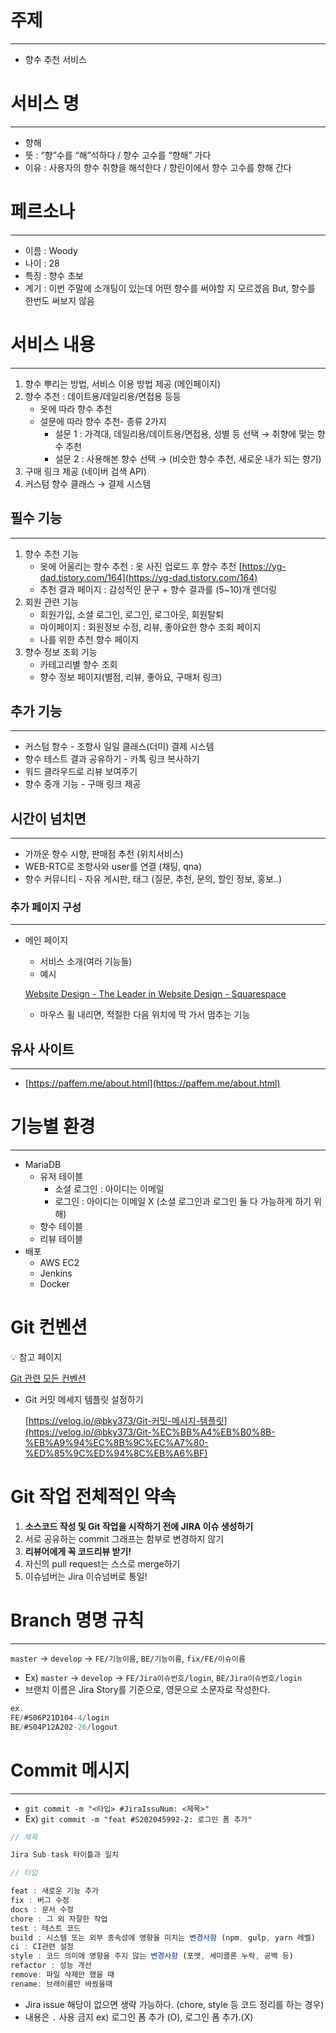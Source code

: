 # 주제

---

- 향수 추천 서비스

# 서비스 명

---

- 향해
- 뜻 : “향”수를 “해”석하다 / 향수 고수를 “향해” 가다
- 이유 : 사용자의 향수 취향을 해석한다 / 향린이에서 향수 고수를 향해 간다

# 페르소나

---

- 이름 : Woody
- 나이 : 28
- 특징 : 향수 초보
- 계기 : 이번 주말에 소개팅이 있는데 어떤 향수를 써야할 지 모르겠음 But, 향수를 한번도 써보지 않음


# 서비스 내용

---

1. 향수 뿌리는 방법, 서비스 이용 방법 제공 (메인페이지)
2. 향수 추천 : 데이트용/데일리용/면접용 등등
    - 옷에 따라 향수 추천
    - 설문에 따라 향수 추천- 종류 2가지
        - 설문 1 : 가격대, 데일리용/데이트용/면접용, 성별 등 선택 → 취향에 맞는 향수 추천
        - 설문 2 : 사용해본 향수 선택 → (비슷한 향수 추천, 새로운 내가 되는 향기)
3. 구매 링크 제공 (네이버 검색 API)
4. 커스텀 향수 클래스 → 결제 시스템

## 필수 기능

---

1. 향수 추천 기능
    - 옷에 어울리는 향수 추천 : 옷 사진 업로드 후 향수 추천 [https://yg-dad.tistory.com/164](https://yg-dad.tistory.com/164)
    - 추천 결과 페이지 : 감성적인 문구 + 향수 결과를 (5~10)개 렌더링
2. 회원 관련 기능
    - 회원가입, 소셜 로그인, 로그인, 로그아웃, 회원탈퇴
    - 마이페이지 : 회원정보 수정, 리뷰, 좋아요한 향수 조회 페이지
    - 나를 위한 추천 향수 페이지
3. 향수 정보 조회 기능
    - 카테고리별 향수 조회
    - 향수 정보 페이지(별점, 리뷰, 좋아요, 구매처 링크)

## 추가 기능

---

- 커스텀 향수 - 조향사 일일 클래스(더미) 결제 시스템
- 향수 테스트 결과 공유하기 - 카톡 링크 복사하기
- 워드 클라우드로 리뷰 보여주기
- 향수 중개 기능 - 구매 링크 제공

## 시간이 넘치면

---

- 가까운 향수 시향, 판매점 추천 (위치서비스)
- WEB-RTC로 조향사와 user를 연결 (채팅, qna)
- 향수 커뮤니티 - 자유 게시판, 태그 (질문, 추천, 문의, 할인 정보, 홍보..)

### 추가 페이지 구성

---

- 메인 페이지
    - 서비스 소개(여러 기능들)
    - 예시
    
    [Website Design - The Leader in Website Design - Squarespace](https://www.squarespace.com/website-design?channel=display_nonprogrammatic&subchannel=dribbble&campaign=tiaadeola-video-15_4x3&subcampaign=loggedout&source=us_loggedout&utm_source=ros&utm_medium=display_nonprogrammatic&utm_campaign=2022_us_eng_tiaadeola-video-15&utm_term=loggedout&utm_content=video)
    
    - 마우스 휠 내리면, 적절한 다음 위치에 딱 가서 멈추는 기능

## 유사 사이트

---

- [https://paffem.me/about.html](https://paffem.me/about.html)

# 기능별 환경

---

- MariaDB
    - 유저 테이블
        - 소셜 로그인 : 아이디는 이메일
        - 로그인 : 아이디는 이메일 X (소셜 로그인과 로그인 둘 다 가능하게 하기 위해)
    - 향수 테이블
    - 리뷰 테이블
- 배포
    - AWS EC2
    - Jenkins
    - Docker
	
# Git 컨벤션

<aside>
💡 참고 페이지

</aside>

[Git 관련 모든 컨벤션](https://www.notion.so/Git-73fddb8a4a074b9cb467d4a069dfca83)

- Git 커밋 메세지 템플릿 설정하기
    
    [https://velog.io/@bky373/Git-커밋-메시지-템플릿](https://velog.io/@bky373/Git-%EC%BB%A4%EB%B0%8B-%EB%A9%94%EC%8B%9C%EC%A7%80-%ED%85%9C%ED%94%8C%EB%A6%BF)
    

# Git 작업 전체적인 약속

1. **소스코드 작성 및 Git 작업을 시작하기 전에 JIRA 이슈 생성하기**
2. 서로 공유하는 commit 그래프는 함부로 변경하지 않기
3. **리뷰어에게 꼭 코드리뷰 받기!**
4. 자신의 pull request는 스스로 merge하기
5. 이슈넘버는 Jira 이슈넘버로 통일!

# Branch 명명 규칙

---

`master` → `develop` → `FE/기능이름`, `BE/기능이름`, `fix/FE/이슈이름`

- Ex) `master` → `develop` →  `FE/Jira이슈번호/login`, `BE/Jira이슈번호/login`
- 브랜치 이름은 Jira Story를 기준으로, 영문으로 소문자로 작성한다.

```jsx
ex. 
FE/#S06P21D104-4/login
BE/#S04P12A202-26/logout
```

# Commit 메시지

---

- `git commit -m "<타입> #JiraIssuNum: <제목>"`
- Ex) `git commit -m "feat #S202045992-2: 로그인 폼 추가"`

```jsx
// 제목

Jira Sub-task 타이틀과 일치

// 타입

feat : 새로운 기능 추가
fix : 버그 수정
docs : 문서 수정
chore : 그 외 자잘한 작업
test : 테스트 코드
build : 시스템 또는 외부 종속성에 영향을 미치는 변경사항 (npm, gulp, yarn 레벨)
ci : CI관련 설정
style : 코드 의미에 영향을 주지 않는 변경사항 (포맷, 세미콜론 누락, 공백 등)
refactor : 성능 개선
remove: 파일 삭제만 했을 때
rename: 브래이름만 바꿨을때
```

- Jira issue 해당이 없으면 생략 가능하다. (chore, style 등 코드 정리를 하는 경우)
- 내용은 `.` 사용 금지 ex) 로그인 폼 추가 (O), 로그인 폼 추가.(X)

